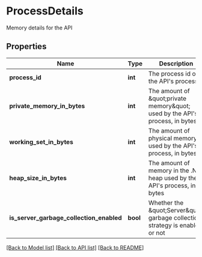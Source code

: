 # ProcessDetails

Memory details for the API

## Properties
Name | Type | Description | Notes
------------ | ------------- | ------------- | -------------
**process_id** | **int** | The process id of the API&#39;s process | 
**private_memory_in_bytes** | **int** | The amount of \&quot;private memory\&quot; used by the API&#39;s process, in bytes | 
**working_set_in_bytes** | **int** | The amount of physical memory used by the API&#39;s process, in bytes | 
**heap_size_in_bytes** | **int** | The amount of memory in the .Net heap used by the API&#39;s process, in bytes | 
**is_server_garbage_collection_enabled** | **bool** | Whether the \&quot;Server\&quot; garbage collection strategy is enabled or not | 

[[Back to Model list]](../README.md#documentation-for-models) [[Back to API list]](../README.md#documentation-for-api-endpoints) [[Back to README]](../README.md)



